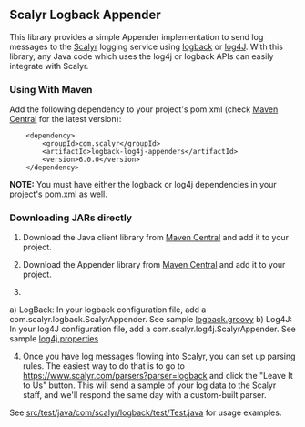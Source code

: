 Scalyr Logback Appender
---

This library provides a simple Appender implementation to send log messages to
the [Scalyr](https://www.scalyr.com) logging service using [logback](http://logback.qos.ch/) or [log4J](http://logging.apache.org/log4j/1.2/).
With this library, any Java code which uses the log4j or logback APIs can easily integrate with Scalyr.


### Using With Maven

Add the following dependency to your project's pom.xml (check [Maven Central](http://search.maven.org/#search%7Cga%7C1%7Cscalyr%20logback-log4j-appenders) for the latest version):

        <dependency>
            <groupId>com.scalyr</groupId>
            <artifactId>logback-log4j-appenders</artifactId>
            <version>6.0.0</version>
        </dependency>

**NOTE:** You must have either the logback or log4j dependencies in your project's pom.xml as well.


### Downloading JARs directly

1) Download the Java client library from [Maven Central](https://oss.sonatype.org/content/groups/public/com/scalyr/scalyr-client/6.0.0/scalyr-client-6.0.0.jar) and add it to your project.

2) Download the Appender library from [Maven Central](https://oss.sonatype.org/content/groups/public/com/scalyr/logback-log4j-appenders/6.0.0/logback-log4j-appenders-6.0.0.jar) and add it to your project.

3) 
  a) LogBack: In your logback configuration file, add a com.scalyr.logback.ScalyrAppender.
    See sample [logback.groovy](https://github.com/scalyr/scalyr-logback/samples/logback.groovy)
  b) Log4J: In your log4J configuration file, add a com.scalyr.log4j.ScalyrAppender.
    See sample [log4j.properties](https://github.com/scalyr/scalyr-logback/samples/log4j.properties)

4) Once you have log messages flowing into Scalyr, you can set up parsing rules. The easiest way to do that
is to go to https://www.scalyr.com/parsers?parser=logback and click the "Leave It to Us" button. This will
send a sample of your log data to the Scalyr staff, and we'll respond the same day with a custom-built parser.

See [src/test/java/com/scalyr/logback/test/Test.java](https://github.com/scalyr/scalyr-logback/blob/master/src/test/java/com/scalyr/logback/test/Test.java) for usage examples.
